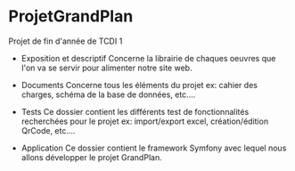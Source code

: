 ﻿# ProjetGrandPlan
Projet de fin d'année de TCDI 1

- Exposition et descriptif 
	Concerne la librairie de chaques oeuvres que l'on va se servir pour alimenter notre site web.
- Documents
	Concerne tous les éléments du projet 
			ex: cahier des charges, schéma de la base de données, etc....
- Tests
	Ce dossier contient les différents test de fonctionnalités recherchées pour le projet
			ex: import/export excel, création/édition QrCode, etc.... 

- Application
	Ce dossier contient le framework Symfony avec lequel nous allons développer le projet GrandPlan.  